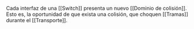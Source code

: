 Cada interfaz de una [[Switch]] presenta un nuevo [[Dominio de colisión]]. Esto es, la oportunidad de que exista una colisión, que choquen [[Tramas]] durante el [[Transporte]].